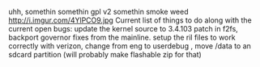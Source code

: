 uhh, somethin somethin gpl v2 somethin smoke weed
http://i.imgur.com/4YlPCO9.jpg
Current list of things to do along with the current open bugs:
update the kernel source to 3.4.103 patch in f2fs, backport governor fixes from the mainline. setup the ril files to work correctly with verizon, change from eng to userdebug
, move /data to an sdcard partition (will probably make flashable zip for that)
